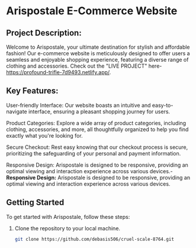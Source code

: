 # Arispostale E-Commerce Website


## Project Description:

Welcome to Arispostale, your ultimate destination for stylish and affordable fashion! Our e-commerce website is meticulously designed to offer users a seamless and enjoyable shopping experience, featuring a diverse range of clothing and accessories. Check out the "LIVE PROJECT" here-https://profound-trifle-7d9493.netlify.app/.

## Key Features:

User-friendly Interface: Our website boasts an intuitive and easy-to-navigate interface, ensuring a pleasant shopping journey for users.

Product Categories: Explore a wide array of product categories, including clothing, accessories, and more, all thoughtfully organized to help you find exactly what you're looking for.

Secure Checkout: Rest easy knowing that our checkout process is secure, prioritizing the safeguarding of your personal and payment information.

Responsive Design: Arispostale is designed to be responsive, providing an optimal viewing and interaction experience across various devices.- **Responsive Design:** Arispostale is designed to be responsive, providing an optimal viewing and interaction experience across various devices.

## Getting Started

To get started with Arispostale, follow these steps:

1. Clone the repository to your local machine.
   ```bash
   git clone https://github.com/debasis506/cruel-scale-8764.git
